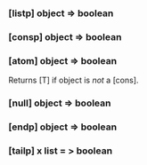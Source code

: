 ### [listp] object => boolean

### [consp] object => boolean

### [atom] object => boolean

Returns [T] if object is *not* a [cons].

### [null] object => boolean

### [endp] object => boolean

### [tailp] x list = > boolean
